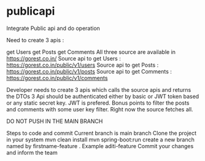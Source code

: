 # publicapi
Integrate Public api and do operation

Need to create 3 apis :

get Users
get Posts
get Comments
All three source are available in https://gorest.co.in/ Source api to get Users : https://gorest.co.in/public/v1/users Source api to get Posts : https://gorest.co.in/public/v1/posts Source api to get Comments : https://gorest.co.in/public/v1/comments

Developer needs to create 3 apis which calls the source apis and returns the DTOs 3 Api should be authenticated either by basic or JWT token based or any static secret key. JWT is prefered. Bonus points to filter the posts and comments with some user key filter. Right now the source fetches all.

DO NOT PUSH IN THE MAIN BRANCH

Steps to code and commit Current branch is main branch Clone the project in your system mvn clean install mvn spring-boot:run create a new branch named by firstname-feature . Example aditi-feature Commit your changes and inform the team
